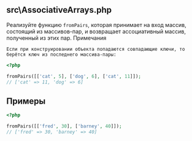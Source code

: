 
## src\AssociativeArrays.php

Реализуйте функцию `fromPairs`, которая принимает на вход массив, состоящий из массивов-пар, и возвращает ассоциативный массив, полученный из этих пар.
Примечания

    Если при конструировании объекта попадаются совпадающие ключи, то берётся ключ из последнего массива-пары:

```php
<?php

fromPairs([['cat', 5], ['dog', 6], ['cat', 11]]);
// ['cat' => 11, 'dog' => 6]
```

## Примеры

```php
<?php

fromPairs([['fred', 30], ['barney', 40]]);
// ['fred' => 30, 'barney' => 40]
```
